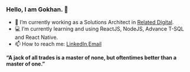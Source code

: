 ### Hello, I am Gokhan. 👋
- 🔭 I’m currently working as a Solutions Architect in [Related Digital](https://www.relateddigital.com/).
- 💻 I’m currently learning and using ReactJS, NodeJS, Advance T-SQL and React Native.
- 📫 How to reach me: [LinkedIn](https://www.linkedin.com/in/gokhan-sisman/),[Email](mailto:gokhansisman97@gmail.com)

**“A jack of all trades is a master of none, but oftentimes better than a master of one.”**
<!--
**gokhansisman/gokhansisman** is a ✨ _special_ ✨ repository because its `README.md` (this file) appears on your GitHub profile.

Here are some ideas to get you started:

- 🔭 I’m currently working on ...
- 🌱 I’m currently learning ...
- 👯 I’m looking to collaborate on ...
- 🤔 I’m looking for help with ...
- 💬 Ask me about ...
- 📫 How to reach me: ...
- 😄 Pronouns: ...
- ⚡ Fun fact: ...
-->
